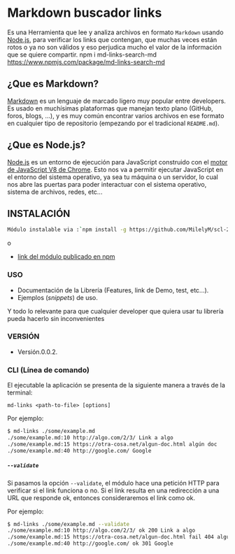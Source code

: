 # Markdown buscador links
Es una Herramienta  que lee y analiza archivos
en formato `Markdown` usando [Node.js](https://nodejs.org/), para verificar los links que contengan, que muchas veces están rotos o ya no son válidos y eso perjudica mucho el valor de
la información que se quiere compartir.
npm i md-links-search-md
https://www.npmjs.com/package/md-links-search-md

 ## ¿Que es Markdown?

[Markdown](https://es.wikipedia.org/wiki/Markdown) es un lenguaje de marcado
ligero muy popular entre developers. Es usado en muchísimas plataformas que
manejan texto plano (GitHub, foros, blogs, ...), y es muy común
encontrar varios archivos en ese formato en cualquier tipo de repositorio
(empezando por el tradicional `README.md`).

## ¿Que es Node.js?

[Node.js](https://nodejs.org/es/) es un entorno de ejecución para JavaScript
construido con el [motor de JavaScript V8 de Chrome](https://developers.google.com/v8/).
Esto nos va a permitir ejecutar JavaScript en el entorno del sistema operativo,
ya sea tu máquina o un servidor, lo cual nos abre las puertas para poder interactuar con
el sistema operativo, sistema de archivos, redes, etc...


## INSTALACIÓN
```sh
Módulo instalable via :`npm install -g https://github.com/MilelyM/scl-2018-01-FE-markdown` 
```
o
- [link del módulo publicado en npm](https://www.npmjs.com/package/md-links-search-md) 

### USO

- Documentación de la Librería (Features, link de Demo, test, etc...).
- Ejemplos (_snippets_) de uso.

Y todo lo relevante para que cualquier developer que quiera usar tu librería pueda hacerlo sin inconvenientes

### VERSIÓN
- Versión.0.0.2.

### CLI (Línea de comando)

El ejecutable la aplicación se presenta de la siguiente
manera a través de la terminal:

`md-links <path-to-file> [options]`

Por ejemplo:

```sh
$ md-links ./some/example.md
./some/example.md:10 http://algo.com/2/3/ Link a algo
./some/example.md:15 https://otra-cosa.net/algun-doc.html algún doc
./some/example.md:40 http://google.com/ Google
```


##### `--validate`

Si pasamos la opción `--validate`, el módulo hace una petición HTTP para
verificar si el link funciona o no. Si el link resulta en una redirección a una
URL que responde ok, entonces consideraremos el link como ok.

Por ejemplo:

```sh
$ md-links ./some/example.md --validate
./some/example.md:10 http://algo.com/2/3/ ok 200 Link a algo
./some/example.md:15 https://otra-cosa.net/algun-doc.html fail 404 algún doc
./some/example.md:40 http://google.com/ ok 301 Google
```



